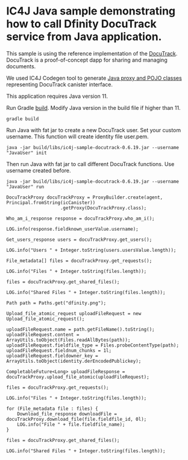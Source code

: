 # IC4J Java sample demonstrating how to call Dfinity DocuTrack service from Java application.

This sample is using the reference implementation of the [DocuTrack](https://github.com/dfinity/ic-docutrack). DocuTrack is a proof-of-concept dapp for sharing and managing documents.

We used IC4J Codegen tool to generate [Java proxy and POJO classes](src/main/java/org/ic4j/docutrack) representing DocuTrack canister interface. 

This application requires Java version 11.


Run Gradle [build](build.gradle). Modify Java version in the build file if higher than 11.

```
gradle build
```

Run Java with fat jar to create a new DocuTrack user. Set your custom username. This function will create identity file user.pem. 

```
java -jar build/libs/ic4j-sample-docutrack-0.6.19.jar --username "JavaUser" init
```

Then run Java with fat jar to call different DocuTrack functions. Use username created before.

```
java -jar build/libs/ic4j-sample-docutrack-0.6.19.jar --username "JavaUser" run
```


```
DocuTrackProxy docuTrackProxy = ProxyBuilder.create(agent, Principal.fromString(icCanister))
					.getProxy(DocuTrackProxy.class);

Who_am_i_response response = docuTrackProxy.who_am_i();

LOG.info(response.fieldknown_userValue.username);

Get_users_response users = docuTrackProxy.get_users();

LOG.info("Users " + Integer.toString(users.usersValue.length));

File_metadata[] files = docuTrackProxy.get_requests();

LOG.info("Files " + Integer.toString(files.length));

files = docuTrackProxy.get_shared_files();

LOG.info("Shared Files " + Integer.toString(files.length));

Path path = Paths.get("dfinity.png");

Upload_file_atomic_request uploadFileRequest = new Upload_file_atomic_request();

uploadFileRequest.name = path.getFileName().toString();
uploadFileRequest.content = ArrayUtils.toObject(Files.readAllBytes(path));
uploadFileRequest.fieldfile_type = Files.probeContentType(path);
uploadFileRequest.fieldnum_chunks = 1l;
uploadFileRequest.fieldowner_key = ArrayUtils.toObject(identity.derEncodedPublickey);

CompletableFuture<Long> uploadFileResponse = docuTrackProxy.upload_file_atomic(uploadFileRequest);

files = docuTrackProxy.get_requests();

LOG.info("Files " + Integer.toString(files.length));

for (File_metadata file : files) {
	Download_file_response downloadFile = docuTrackProxy.download_file(file.fieldfile_id, 0l);
	LOG.info("File " + file.fieldfile_name);
}

files = docuTrackProxy.get_shared_files();

LOG.info("Shared Files " + Integer.toString(files.length));
```
